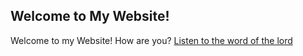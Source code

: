 ## Welcome to My Website!

Welcome to my Website! How are you? [Listen to the word of the lord](https://www.youtube.com/watch?v=_S7WEVLbQ-Y&t=73s)
